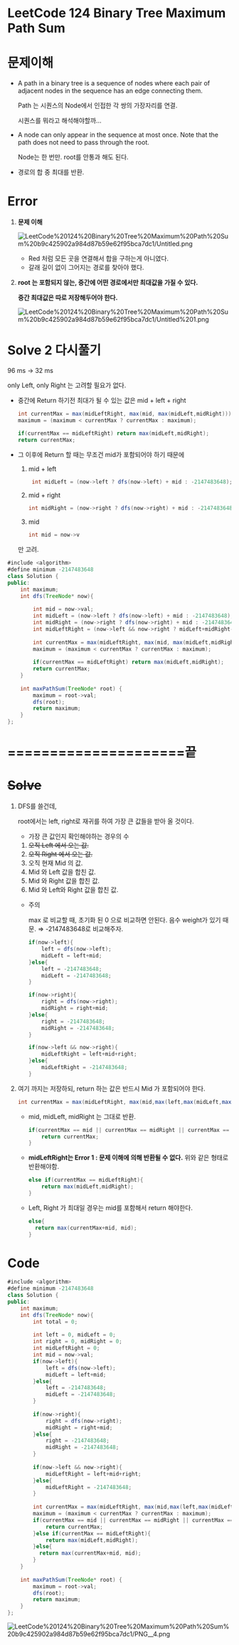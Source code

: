 # LeetCode 124 Binary Tree Maximum Path Sum

# 문제이해

- A path in a binary tree is a sequence of nodes where each pair of adjacent nodes in the sequence has an edge connecting them.

    Path 는 시퀀스의 Node에서 인접한 각 쌍의 가장자리를 연결.

    시퀀스를 뭐라고 해석해야할까...

- A node can only appear in the sequence at most once. 
Note that the path does not need to pass through the root.

    Node는 한 번만.
    root를 안통과 해도 된다.

- 경로의 합 중 최대를 반환.

# Error

1.  **문제 이해**

    ![LeetCode%20124%20Binary%20Tree%20Maximum%20Path%20Sum%20b9c425902a984d87b59e62f95bca7dc1/Untitled.png](LeetCode%20124%20Binary%20Tree%20Maximum%20Path%20Sum%20b9c425902a984d87b59e62f95bca7dc1/Untitled.png)

    - Red 처럼 모든 곳을 연결해서 합을 구하는게 아니였다.
    - 갈래 길이 없이 그어지는 경로를 찾아야 했다.

2. **root 는 포함되지 않는, 중간에 어떤 경로에서만 최대값을 가질 수 있다.**

    **중간 최대값은 따로 저장해두어야 한다.**

    ![LeetCode%20124%20Binary%20Tree%20Maximum%20Path%20Sum%20b9c425902a984d87b59e62f95bca7dc1/Untitled%201.png](LeetCode%20124%20Binary%20Tree%20Maximum%20Path%20Sum%20b9c425902a984d87b59e62f95bca7dc1/Untitled%201.png)

# Solve 2 다시풀기

96 ms → 32 ms

only Left,  only Right 는 고려할 필요가 없다.

- 중간에 Return 하기전 최대가 될 수 있는 값은 mid + left + right

    ```java
    int currentMax = max(midLeftRight, max(mid, max(midLeft,midRight)));
    maximum = (maximum < currentMax ? currentMax : maximum);

    if(currentMax == midLeftRight) return max(midLeft,midRight);
    return currentMax;
    ```

- 그 이후에 Return 할 때는 무조건 mid가 포함되어야 하기 때문에
    1. mid + left

        ```java
         int midLeft = (now->left ? dfs(now->left) + mid : -2147483648);
        ```

    2. mid + right

        ```java
        int midRight = (now->right ? dfs(now->right) + mid : -2147483648);
        ```

    3. mid

        ```java
        int mid = now->v
        ```

    만 고려.

```java
#include <algorithm>
#define minimum -2147483648
class Solution {
public:
    int maximum;
    int dfs(TreeNode* now){
        
        int mid = now->val;
        int midLeft = (now->left ? dfs(now->left) + mid : -2147483648);
        int midRight = (now->right ? dfs(now->right) + mid : -2147483648);
        int midLeftRight = (now->left && now->right ? midLeft+midRight-mid : -2147483648);
        
        int currentMax = max(midLeftRight, max(mid, max(midLeft,midRight)));
        maximum = (maximum < currentMax ? currentMax : maximum);
        
        if(currentMax == midLeftRight) return max(midLeft,midRight);
        return currentMax;
    }
    
    int maxPathSum(TreeNode* root) {
        maximum = root->val;
        dfs(root);
        return maximum;
    }
};
```

# =====================끝

# ~~Solve~~

1. DFS를 쓸건데, 

    root에서는 left, right로 재귀를 하여 가장 큰 값들을 받아 올 것이다.

    - 가장 큰 값인지 확인해야하는 경우의 수
    1. ~~오직 Left 에서 오는 값.~~
    2. ~~오직 Right 에서 오는 값.~~
    3. 오직 현재 Mid 의 값.
    4. Mid 와 Left 값을 합친 값.
    5. Mid 와 Right 값을 합친 값.
    6. Mid 와 Left와 Right 값을 합친 값.
    - 주의

        max 로 비교할 때, 초기화 된 0 으로 비교하면 안된다. 음수 weight가 있기 때문. ⇒ -2147483648로 비교해주자.

        ```java
        if(now->left){
            left = dfs(now->left);  
            midLeft = left+mid;
        }else{
            left = -2147483648;
            midLeft = -2147483648;
        }

        if(now->right){
            right = dfs(now->right);
            midRight = right+mid;
        }else{
            right = -2147483648;
            midRight = -2147483648;
        }

        if(now->left && now->right){
            midLeftRight = left+mid+right;
        }else{
            midLeftRight = -2147483648;
        }
        ```

2. 여기 까지는 저장하되, return 하는 값은 반드시 Mid 가 포함되어야 한다.

    ```java
    int currentMax = max(midLeftRight, max(mid,max(left,max(midLeft,max(right,midRight)))));
    ```

    - mid, midLeft, midRight 는 그대로 반환.

        ```java
        if(currentMax == mid || currentMax == midRight || currentMax == midLeft){
            return currentMax;
        }
        ```

    - **midLeftRight는 Error 1 : 문제 이해에 의해 반환될 수 없다.**
    위와 같은 형태로 반환해야함.

        ```java
        else if(currentMax == midLeftRight){
            return max(midLeft,midRight);
        }
        ```

    - Left, Right 가 최대일 경우는 mid를 포함해서 return 해야한다.

        ```java
        else{
          return max(currentMax+mid, mid);  
        }
        ```

# Code

```java
#include <algorithm>
#define minimum -2147483648
class Solution {
public:
    int maximum;
    int dfs(TreeNode* now){
        int total = 0;
        
        int left = 0, midLeft = 0;
        int right = 0, midRight = 0;
        int midLeftRight = 0;
        int mid = now->val;
        if(now->left){
            left = dfs(now->left);  
            midLeft = left+mid;
        }else{
            left = -2147483648;
            midLeft = -2147483648;
        }
        
        if(now->right){
            right = dfs(now->right);
            midRight = right+mid;
        }else{
            right = -2147483648;
            midRight = -2147483648;
        }
        
        if(now->left && now->right){
            midLeftRight = left+mid+right;
        }else{
            midLeftRight = -2147483648;
        }
        
        int currentMax = max(midLeftRight, max(mid,max(left,max(midLeft,max(right,midRight)))));
        maximum = (maximum < currentMax ? currentMax : maximum);
        if(currentMax == mid || currentMax == midRight || currentMax == midLeft){
            return currentMax;
        }else if(currentMax == midLeftRight){
            return max(midLeft,midRight);
        }else{
          return max(currentMax+mid, mid);  
        } 
    }
    
    int maxPathSum(TreeNode* root) {
        maximum = root->val;
        dfs(root);
        return maximum;
    }
};
```

![LeetCode%20124%20Binary%20Tree%20Maximum%20Path%20Sum%20b9c425902a984d87b59e62f95bca7dc1/PNG__4.png](LeetCode%20124%20Binary%20Tree%20Maximum%20Path%20Sum%20b9c425902a984d87b59e62f95bca7dc1/PNG__4.png)